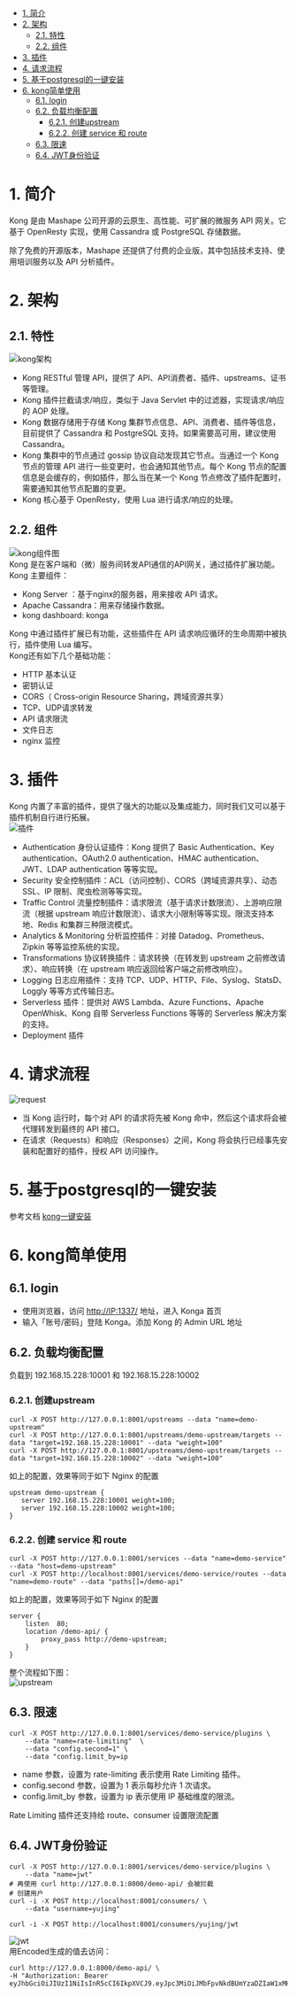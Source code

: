 - [1. 简介](#1-简介)
- [2. 架构](#2-架构)
  - [2.1. 特性](#21-特性)
  - [2.2. 组件](#22-组件)
- [3. 插件](#3-插件)
- [4. 请求流程](#4-请求流程)
- [5. 基于postgresql的一键安装](#5-基于postgresql的一键安装)
- [6. kong简单使用](#6-kong简单使用)
  - [6.1. login](#61-login)
  - [6.2. 负载均衡配置](#62-负载均衡配置)
    - [6.2.1. 创建upstream](#621-创建upstream)
    - [6.2.2. 创建 service 和 route](#622-创建-service-和-route)
  - [6.3. 限速](#63-限速)
  - [6.4. JWT身份验证](#64-jwt身份验证)

# 1. 简介
Kong 是由 Mashape 公司开源的云原生、高性能、可扩展的微服务 API 网关。它基于 OpenResty 实现，使用 Cassandra 或 PostgreSQL 存储数据。

除了免费的开源版本，Mashape 还提供了付费的企业版，其中包括技术支持、使用培训服务以及 API 分析插件。

# 2. 架构
## 2.1. 特性
![kong架构](../media/kong-texing01.png)  
* Kong RESTful 管理 API，提供了 API、API消费者、插件、upstreams、证书等管理。
* Kong 插件拦截请求/响应，类似于 Java Servlet 中的过滤器，实现请求/响应的 AOP 处理。
* Kong 数据存储用于存储 Kong 集群节点信息、API、消费者、插件等信息，目前提供了 Cassandra 和 PostgreSQL 支持。如果需要高可用，建议使用 Cassandra。
* Kong 集群中的节点通过 gossip 协议自动发现其它节点。当通过一个 Kong 节点的管理 API 进行一些变更时，也会通知其他节点。每个 Kong 节点的配置信息是会缓存的，例如插件，那么当在某一个 Kong 节点修改了插件配置时，需要通知其他节点配置的变更。
* Kong 核心基于 OpenResty，使用 Lua 进行请求/响应的处理。

## 2.2. 组件
![kong组件图](../media/kong-jiagou01.png)  
Kong 是在客户端和（微）服务间转发API通信的API网关，通过插件扩展功能。  
Kong 主要组件：
- Kong Server ：基于nginx的服务器，用来接收 API 请求。
- Apache Cassandra：用来存储操作数据。
- kong dashboard: konga

Kong 中通过插件扩展已有功能，这些插件在 API 请求响应循环的生命周期中被执行，插件使用 Lua 编写。  
Kong还有如下几个基础功能：
- HTTP 基本认证
- 密钥认证
- CORS（ Cross-origin Resource Sharing，跨域资源共享）
- TCP、UDP请求转发
- API 请求限流
- 文件日志
- nginx 监控


# 3. 插件
Kong 内置了丰富的插件，提供了强大的功能以及集成能力，同时我们又可以基于插件机制自行进行拓展。  
![插件](../media/plugins01.png)
* Authentication 身份认证插件：Kong 提供了 Basic Authentication、Key authentication、OAuth2.0 authentication、HMAC authentication、JWT、LDAP authentication 等等实现。
* Security 安全控制插件：ACL（访问控制）、CORS（跨域资源共享）、动态SSL、IP 限制、爬虫检测等等实现。
* Traffic Control 流量控制插件：请求限流（基于请求计数限流）、上游响应限流（根据 upstream 响应计数限流）、请求大小限制等等实现。限流支持本地、Redis 和集群三种限流模式。
* Analytics & Monitoring 分析监控插件：对接 Datadog、Prometheus、Zipkin 等等监控系统的实现。
* Transformations 协议转换插件：请求转换（在转发到 upstream 之前修改请求）、响应转换（在 upstream 响应返回给客户端之前修改响应）。
* Logging 日志应用插件：支持 TCP、UDP、HTTP、File、Syslog、StatsD、Loggly 等等方式传输日志。
* Serverless 插件：提供对 AWS Lambda、Azure Functions、Apache OpenWhisk、Kong 自带 Serverless Functions 等等的 Serverless 解决方案的支持。
* Deployment 插件

# 4. 请求流程
![request](../media/request01.png)  
* 当 Kong 运行时，每个对 API 的请求将先被 Kong 命中，然后这个请求将会被代理转发到最终的 API 接口。
* 在请求（Requests）和响应（Responses）之间，Kong 将会执行已经事先安装和配置好的插件，授权 API 访问操作。

# 5. 基于postgresql的一键安装
参考文档 [kong一键安装](kong一键安装.md)

# 6. kong简单使用
## 6.1. login
* 使用浏览器，访问 <http://IP:1337/> 地址，进入 Konga 首页
* 输入「账号/密码」登陆 Konga。添加 Kong 的 Admin URL 地址

## 6.2. 负载均衡配置
负载到 192.168.15.228:10001 和 192.168.15.228:10002  
### 6.2.1. 创建upstream
```
curl -X POST http://127.0.0.1:8001/upstreams --data "name=demo-upstream"
curl -X POST http://127.0.0.1:8001/upstreams/demo-upstream/targets --data "target=192.168.15.228:10001" --data "weight=100"
curl -X POST http://127.0.0.1:8001/upstreams/demo-upstream/targets --data "target=192.168.15.228:10002" --data "weight=100"
```
 如上的配置，效果等同于如下 Nginx 的配置
 ```
 upstream demo-upstream {
    server 192.168.15.228:10001 weight=100;
    server 192.168.15.228:10002 weight=100;
}
```

### 6.2.2. 创建 service 和 route
```
curl -X POST http://127.0.0.1:8001/services --data "name=demo-service" --data "host=demo-upstream"
curl -X POST http://localhost:8001/services/demo-service/routes --data "name=demo-route" --data "paths[]=/demo-api"
```
如上的配置，效果等同于如下 Nginx 的配置
```
server {
    listen  80;
    location /demo-api/ {
        proxy_pass http://demo-upstream;
    }
}
```
整个流程如下图：  
![upstream](../media/upstream01.png)


## 6.3. 限速
```
curl -X POST http://127.0.0.1:8001/services/demo-service/plugins \
    --data "name=rate-limiting"  \
    --data "config.second=1" \
    --data "config.limit_by=ip
```
* name 参数，设置为 rate-limiting 表示使用 Rate Limiting 插件。
* config.second 参数，设置为 1 表示每秒允许 1 次请求。
* config.limit_by 参数，设置为 ip 表示使用 IP 基础维度的限流。  
  
Rate Limiting 插件还支持给 route、consumer 设置限流配置

## 6.4. JWT身份验证
```
curl -X POST http://127.0.0.1:8001/services/demo-service/plugins \
    --data "name=jwt"
# 再使用 curl http://127.0.0.1:8000/demo-api/ 会被拦截
# 创建用户
curl -i -X POST http://localhost:8001/consumers/ \
    --data "username=yujing"

curl -i -X POST http://localhost:8001/consumers/yujing/jwt
```
![jwt](../media/jwt01.png)  
用Encoded生成的值去访问：  
```
curl http://127.0.0.1:8000/demo-api/ \
-H "Authorization: Bearer eyJhbGciOiJIUzI1NiIsInR5cCI6IkpXVCJ9.eyJpc3MiOiJMbFpvNkdBUmYzaDZIaW1xMHRHZ0xsQnNPR3U4YUh3dyJ9.G5TapzuSDLBsjWvRu74KAn7s_YPX5wAjCuILO7FEdZE" 

```